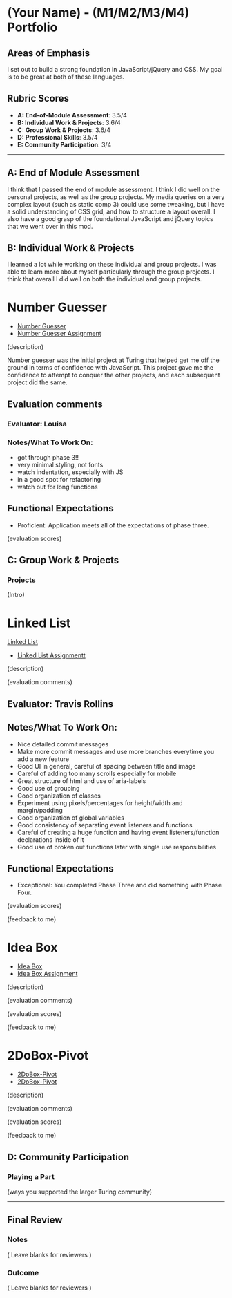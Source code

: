 # (Your Name) - (M1/M2/M3/M4) Portfolio

## Areas of Emphasis

I set out to build a strong foundation in JavaScript/jQuery and CSS. My goal is to be great at both of these languages. 

## Rubric Scores

* **A: End-of-Module Assessment**: 3.5/4
* **B: Individual Work & Projects**: 3.6/4
* **C: Group Work & Projects**: 3.6/4
* **D: Professional Skills**: 3.5/4
* **E: Community Participation**: 3/4

-----------------------

## A: End of Module Assessment

I think that I passed the end of module assessment. I think I did well on the personal projects, as well as the group projects. My media queries on a very complex layout (such as static comp 3) could use some tweaking, but I have a solid understanding of CSS grid, and how to structure a layout overall. I also have a good grasp of the foundational JavaScript and jQuery topics that we went over in this mod. 


## B: Individual Work & Projects

I learned a lot while working on these individual and group projects. I was able to learn more about myself particularly through the group projects. I think that overall I did well on both the individual and group projects.

# Number Guesser

* [Number Guesser](https://github.com/cierrajw/NumberGuesser)
* [Number Guesser Assignment](http://frontend.turing.io/projects/number-guesser.html)

(description)

Number guesser was the initial project at Turing that helped get me off the ground in terms of confidence with JavaScript. This project gave me the confidence to attempt to conquer the other projects, and each subsequent project did the same.

## Evaluation comments

### Evaluator: Louisa
### Notes/What To Work On:

- got through phase 3!!
- very minimal styling, not fonts
- watch indentation, especially with JS
- in a good spot for refactoring
- watch out for long functions


## Functional Expectations

* Proficient: Application meets all of the expectations of phase three.  

(evaluation scores)

## C: Group Work & Projects

### Projects

(Intro)

# Linked List

[Linked List](https://github.com/cierrajw/linked-list)
* [Linked List Assignmentt](http://frontend.turing.io/projects/linked-list.html)

(description)

(evaluation comments)

## Evaluator: Travis Rollins
## Notes/What To Work On:
* Nice detailed commit messages
* Make more commit messages and use more branches everytime you add a new feature 
* Good UI in general, careful of spacing between title and image
* Careful of adding too many scrolls especially for mobile
* Great structure of html and use of aria-labels
* Good use of grouping 
* Good organization of classes
* Experiment using pixels/percentages for height/width and margin/padding
* Good organization of global variables
* Good consistency of separating event listeners and functions
* Careful of creating a huge function and having event listeners/function declarations inside of it
* Good use of broken out functions later with single use responsibilities

## Functional Expectations

* Exceptional: You completed Phase Three and did something with Phase Four.

(evaluation scores)

(feedback to me)

# Idea Box

* [Idea Box](https://github.com/cierrajw/idea-box)
* [Idea Box Assignment](http://frontend.turing.io/projects/ideabox.html)

(description)

(evaluation comments)

(evaluation scores)

(feedback to me)

# 2DoBox-Pivot

* [2DoBox-Pivot](https://github.com/cierrajw/2DoBox--Pivot)
* [2DoBox-Pivot](http://frontend.turing.io/projects/2DoBox-Pivot-Mod1.html)

(description)

(evaluation comments)

(evaluation scores)

(feedback to me)

## D: Community Participation

### Playing a Part

(ways you supported the larger Turing community)

------------------

## Final Review

### Notes

( Leave blanks for reviewers )

### Outcome

( Leave blanks for reviewers )
